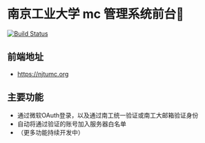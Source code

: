 #  南京工业大学 mc 管理系统前台👻 

[![Build Status](https://drone.jinhun.moe/api/badges/NGUAlexZhang/njtech-mc-frontend/status.svg)](https://drone.jinhun.moe/NGUAlexZhang/njtech-mc-frontend)

## 前端地址
  - https://njtumc.org

## 主要功能
  - 通过微软OAuth登录，以及通过南工统一验证或南工大邮箱验证身份
  - 自动将通过验证的账号加入服务器白名单
  - （更多功能持续开发中）
